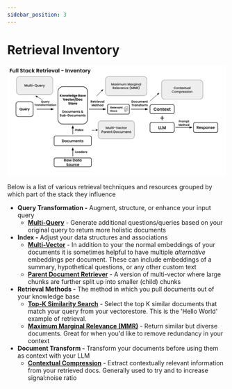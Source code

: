 ```yaml
---
sidebar_position: 3
---
```


# Retrieval Inventory

![FSR Inventory](img/fsrinventory_filledout.png)

Below is a list of various retrieval techniques and resources grouped by which part of the stack they influence

* **Query Transformation -** Augment, structure, or enhance your input query
  * [**Multi-Query**](/query-transformation/multi-query) - Generate additional questions/queries based on your original query to return more holistic documents
* **Index -** Adjust your data structures and associations
  * [**Multi-Vector**](/indexing/multi-vector.md) - In addition to your the normal embeddings of your documents it is sometimes helpful to have multiple _alternative_ embeddings per document. These can include embeddings of a summary, hypothetical questions, or any other custom text
  * [**Parent Document Retriever**](/indexing/parent-document-retriever.md) - A version of multi-vector where large chunks are further split up into smaller (child) chunks
* **Retrieval Methods -** The method in which you pull documents out of your knowledge base
  * [**Top-K Similarity Search**](/retrieval-methods/top-k-search.md) - Select the top K similar documents that match your query from your vectorestore. This is the 'Hello World' example of retrieval.
  * [**Maximum Marginal Relevance (MMR)**](/retrieval-methods/maximum-marginal-relevance.md) - Return similar but diverse documents. Great for when you'd like to remove redundancy in your context
* **Document Transform -** Transform your documents before using them as context with your LLM
  * [**Contextual Compression**](/document-transform/contextual-compression.md) - Extract contextually relevant information from your retrieved docs. Generally used to try and to increase signal:noise ratio